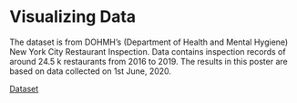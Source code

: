 # Visualizing Data

The dataset is from  DOHMH’s (Department of Health and Mental Hygiene) New York City Restaurant Inspection. Data contains inspection records of around 24.5 k restaurants from 2016 to 2019. The results in this poster are based on data collected on 1st June, 2020. 

[Dataset](https://data.cityofnewyork.us/Health/DOHMH-New-York-City-Restaurant-Inspection-Results/43nn-pn8j/data) 

